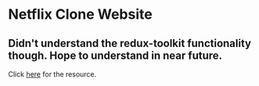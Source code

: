 <h1>Netflix Clone Website</h1>
<h2>Didn't understand the redux-toolkit functionality though. Hope to understand in near future. </h2>
<p>
  Click <a href="https://www.youtube.com/watch?v=HgaJW2I4Mbk">here</a> for the
  resource.
</p>

